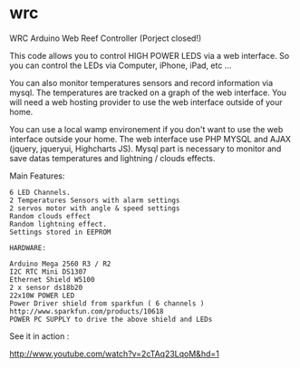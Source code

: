 # wrc
WRC Arduino Web Reef Controller (Porject closed!)

This code allows you to control HIGH POWER LEDS via a web interface. So you can control the LEDs via Computer, iPhone, iPad, etc ... 

You can also monitor temperatures sensors and record information via mysql. The temperatures are tracked on a graph of the web interface. You will need a web hosting provider to use the web interface outside of your home. 

You can use a local wamp environement if you don't want to use the web interface outside your home. The web interface use PHP MYSQL and AJAX (jquery, jqueryui, Highcharts JS). Mysql part is necessary to monitor and save datas temperatures and lightning / clouds effects. 

Main Features:

    6 LED Channels.
    2 Temperatures Sensors with alarm settings
    2 servos motor with angle & speed settings
    Random clouds effect
    Random lightning effect.
    Settings stored in EEPROM

	HARDWARE:

    Arduino Mega 2560 R3 / R2
    I2C RTC Mini DS1307
    Ethernet Shield W5100
    2 x sensor ds18b20
    22x10W POWER LED
    Power Driver shield from sparkfun ( 6 channels ) http://www.sparkfun.com/products/10618
    POWER PC SUPPLY to drive the above shield and LEDs

See it in action :

http://www.youtube.com/watch?v=2cTAq23LqoM&hd=1
